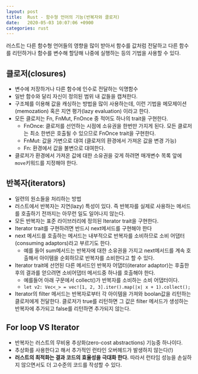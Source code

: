 ```yaml
---
layout: post
title:  Rust - 함수형 언어의 기능(반복자와 클로저)
date:   2020-05-03 10:07:06 +0900
categories: rust
---
```

러스트는 다른 함수형 언어들의 영향을 많이 받아서 함수를 값처럼 전달하고 다른 함수를 리턴하거나 함수를 변수해 할당해 나중에 실행하는 등의 기법을 사용할 수 있다.

## 클로저(closures)
- 변수에 저장하거나 다른 함수에 인수로 전달하는 익명함수
- 일반 함수와 달리 자신이 정의된 범위 내 값들을 캡쳐한다. 
- 구조체를 이용해 값을 캐싱하는 방법을 많이 사용하는데, 이런 기법을 메모제이션(memozation) 혹은 지연 평가(lazy evaluation) 이라고 한다.
- 모든 클로저는 Fn, FnMut, FnOnce 중 적어도 하나의 trait을 구현한다.
	- FnOnce: 클로저를 선언하는 시점에 소유권을 한번만 가지게 된다. 모든 클로저는 최소 한번은 호출될 수 있으므로 FnOnce trait을 구현한다.
	- FnMut: 값을 가변으로 대여 (클로저의 환경에서 가져온 값을 변경 가능)
	- Fn: 환경에서 값을 불변으로 대여한다.
- 클로저가 환경에서 가져온 값에 대한 소유권을 갖게 하려면 매개변수 목록 앞에 `move`키워드를 지정해야 한다.

## 반복자(iterators)
- 일련의 원소들을 처리하는 방법
- 러스트에서 반복자는 지연(lazy) 특성이 있다. 즉 반복자를 실제로 사용하는 메서드를 호출하기 전까지는 아무런 일도 일어나지 않는다.
- 모든 반복자는 표준 라이브러리에 정의된 Iterator trait을 구현한다.
- Iterator trait를 구현하려면 반드시 next메서드를 구현해야 한다
- next 메서드를 호출하는 메서드는 내부적으로 반복자를 소비하므로 소비 어댑터(consuming adaptors)라고 부르기도 한다.
	- 예를 들어 sum메서드는 반복자에 대한 소유권을 가지고 next메서드를 계속 호출해서 아이템을 순회하므로 반복자를 소비한다고 할 수 있다.
- Iterator trait에 선언된 다른 메서드인 반복자 어댑터(iterator adaptor)는 후출한 후의 결과를 얻으려면 소비어댑터 메서드중 하나를 호출해야 한다.
	- 예를들어 아래 구문에서 collect()가 반복자를 소비하는 소비 어댑터이다.
	- `let v2: Vec<_> = vec![1, 2, 3].iter().map(|x| x + 1).collect();`
- Iterator의 filter 메서드는 반복자로부터 각 아이템을 가져와 boolan값을 리턴하는 클로저에게 전달한다. 클로저가 true를 리턴하면 그 값은 filter 메서드가 생성하는 반복자에 추가되고 false를 리턴하면 추가되지 않는다.


## For loop VS Iterator
- 반복자는 러스트의 무비용 추상화(zero-cost abstractions) 기능중 하나이다.
- 추상화를 사용한다고 해서 추가적인 런타인 오버헤드가 발생하지 않는다(!)
- **러스트의 최적화는 결과 코드의 효율성을 극대화 한다.** 따라서 런타임 성능을 손실하지 않으면서도 더 고수준의 코드를 작성할 수 있다.
